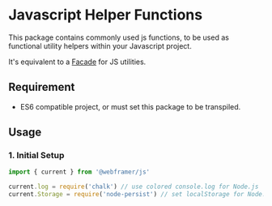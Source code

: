 # Javascript Helper Functions

This package contains commonly used js functions, to be used as functional utility helpers within your Javascript
project.

It's equivalent to a [Facade](https://youtu.be/9tYHxA9HchI?si=3K3FgzyAIeMEn0P7) for JS utilities.

## Requirement

- ES6 compatible project, or must set this package to be transpiled.

## Usage

### 1. Initial Setup

```js
import { current } from '@webframer/js'

current.log = require('chalk') // use colored console.log for Node.js
current.Storage = require('node-persist') // set localStorage for Node.js
```
